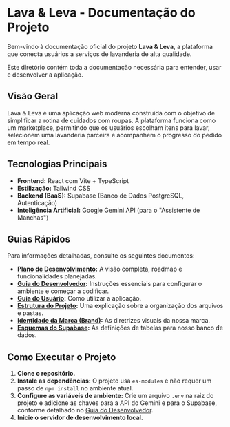 # Lava & Leva - Documentação do Projeto

Bem-vindo à documentação oficial do projeto **Lava & Leva**, a plataforma que conecta usuários a serviços de lavanderia de alta qualidade.

Este diretório contém toda a documentação necessária para entender, usar e desenvolver a aplicação.

## Visão Geral

Lava & Leva é uma aplicação web moderna construída com o objetivo de simplificar a rotina de cuidados com roupas. A plataforma funciona como um marketplace, permitindo que os usuários escolham itens para lavar, selecionem uma lavanderia parceira e acompanhem o progresso do pedido em tempo real.

## Tecnologias Principais

- **Frontend:** React com Vite + TypeScript
- **Estilização:** Tailwind CSS
- **Backend (BaaS):** Supabase (Banco de Dados PostgreSQL, Autenticação)
- **Inteligência Artificial:** Google Gemini API (para o "Assistente de Manchas")

## Guias Rápidos

Para informações detalhadas, consulte os seguintes documentos:

- **[Plano de Desenvolvimento](./plano_de_desenvolvimento.md):** A visão completa, roadmap e funcionalidades planejadas.
- **[Guia do Desenvolvedor](./guia_de_desenvolvedor.md):** Instruções essenciais para configurar o ambiente e começar a codificar.
- **[Guia do Usuário](./guia_de_usuario.md):** Como utilizar a aplicação.
- **[Estrutura do Projeto](./estrutura_do_projeto.md):** Uma explicação sobre a organização dos arquivos e pastas.
- **[Identidade da Marca (Brand)](./brand.md):** As diretrizes visuais da nossa marca.
- **[Esquemas do Supabase](./esquemas_supabase.md):** As definições de tabelas para nosso banco de dados.

## Como Executar o Projeto

1.  **Clone o repositório.**
2.  **Instale as dependências:** O projeto usa `es-modules` e não requer um passo de `npm install` no ambiente atual.
3.  **Configure as variáveis de ambiente:** Crie um arquivo `.env` na raiz do projeto e adicione as chaves para a API do Gemini e para o Supabase, conforme detalhado no [Guia do Desenvolvedor](./guia_de_desenvolvedor.md).
4.  **Inicie o servidor de desenvolvimento local.**
